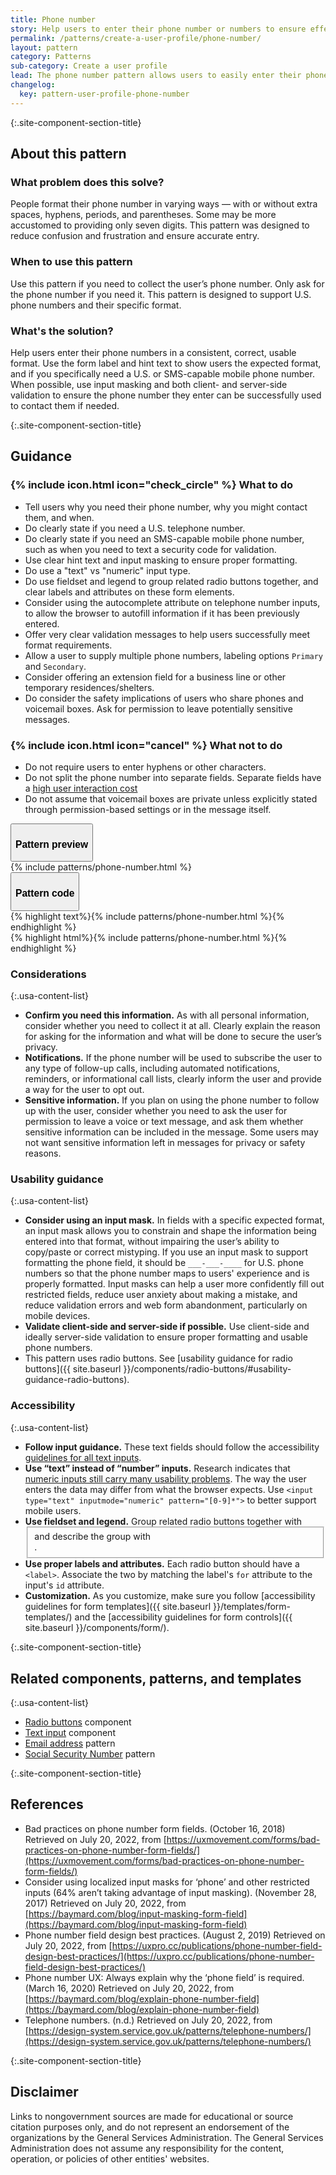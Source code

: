 ```yaml
---
title: Phone number
story: Help users to enter their phone number or numbers to ensure effective communication
permalink: /patterns/create-a-user-profile/phone-number/
layout: pattern
category: Patterns
sub-category: Create a user profile
lead: The phone number pattern allows users to easily enter their phone number and ensures the phone number is properly formatted.
changelog:
  key: pattern-user-profile-phone-number
---
```


{:.site-component-section-title}
## About this pattern

### What problem does this solve?
People format their phone number in varying ways &#8212; with or without extra spaces, hyphens, periods, and parentheses. Some may be more accustomed to providing only seven digits. This pattern was designed to reduce confusion and frustration and ensure accurate entry.

### When to use this pattern 
Use this pattern if you need to collect the user’s phone number. Only ask for the phone number if you need it. This pattern is designed to support U.S. phone numbers and their specific format.

### What's the solution?
Help users enter their phone numbers in a consistent, correct, usable format. Use the form label and hint text to show users the expected format, and if you specifically need a U.S. or SMS-capable mobile phone number. When possible, use input masking and both client- and server-side validation to ensure the phone number they enter can be successfully used to contact them if needed.

{:.site-component-section-title}
## Guidance

<div class="grid-row grid-gap-3">
  <div class="tablet:grid-col">
    <div class="do-dont">
      <div class="do-dont__do">
        <h3 class="do-dont__heading">
          {% include icon.html icon="check_circle" %}
          What to do
        </h3>
        <div class="do-dont__content">
          <ul>
            <li>Tell users why you need their phone number, why you might contact them, and when.</li>
            <li>Do clearly state if you need a U.S. telephone number.</li>
            <li>Do clearly state if you need an SMS-capable mobile phone number, such as when you need to text a security code for validation.</li>
            <li>Use clear hint text and input masking to ensure proper formatting.</li>
            <li>Do use a "text" vs "numeric" input type.</li>
            <li>Do use fieldset and legend to group related radio buttons together, and clear labels and attributes on these form elements.</li>
            <li>Consider using the autocomplete attribute on telephone number inputs, to allow the browser to autofill information if it has been previously entered.</li>
            <li>Offer very clear validation messages to help users successfully meet format requirements.</li>
            <li>Allow a user to supply multiple phone numbers, labeling options <code>Primary</code> and <code>Secondary</code>.</li>
            <li>Consider offering an extension field for a business line or other temporary residences/shelters.</li>
            <li>Do consider the safety implications of users who share phones and voicemail boxes. Ask for permission to leave potentially sensitive messages.</li>
          </ul> 
        </div>
      </div>
    </div>
  </div>
  <div class="tablet:grid-col">
    <div class="do-dont">
      <div class="do-dont__dont">
        <h3 class="do-dont__heading">
          {% include icon.html icon="cancel" %}
          What not to do
        </h3>
        <div class="do-dont__content">
          <ul>
            <li>Do not require users to enter hyphens or other characters.</li>
            <li>Do not split the phone number into separate fields. Separate fields have a <a href="https://uxpro.cc/publications/phone-number-field-design-best-practices/">high user interaction cost</a></li>
            <li>Do not assume that voicemail boxes are private unless explicitly stated through permission-based settings or in the message itself.</li>
          </ul>
        </div>
      </div>
    </div>
  </div>
</div>

<div class="usa-accordion usa-accordion--bordered site-accordion-code site-component-preview margin-top-2">
  <button class="usa-accordion__button" aria-controls="accordion-preview" aria-expanded="true"><h3 id="pattern-preview">Pattern preview</h3></button>
  <div id="accordion-preview" class="usa-accordion__content">
    {% include patterns/phone-number.html %}
  </div>
</div>
<div class="usa-accordion usa-accordion--bordered site-accordion-code site-component-preview">
  <button class="usa-accordion__button" aria-controls="accordion-code" aria-expanded="false"><h3 id="pattern-code">Pattern code</h3></button>
  <div id="accordion-code" class="usa-accordion__content highlight-code">
    <div class="usa-sr-only">
      {% highlight text%}{% include patterns/phone-number.html %}{% endhighlight %}
    </div>
    {% highlight html%}{% include patterns/phone-number.html %}{% endhighlight %}
  </div>
</div>

### Considerations

{:.usa-content-list}
- <strong>Confirm you need this information.</strong> As with all personal information, consider whether you need to collect it at all. Clearly explain the reason for asking for the information and what will be done to secure the user’s privacy. 
- <strong>Notifications.</strong> If the phone number will be used to subscribe the user to any type of follow-up calls, including automated notifications, reminders, or informational call lists, clearly inform the user and provide a way for the user to opt out.
- <strong>Sensitive information.</strong> If you plan on using the phone number to follow up with the user, consider whether you need to ask the user for permission to leave a voice or text message, and ask them whether sensitive information can be included in the message. Some users may not want sensitive information left in messages for privacy or safety reasons.

### Usability guidance

{:.usa-content-list}
- <strong>Consider using an input mask.</strong> In fields with a specific expected format, an input mask allows you to constrain and shape the information being entered into that format, without impairing the user’s ability to copy/paste or correct mistyping. If you use an input mask to support formatting the phone field, it should be `___-___-____` for U.S. phone numbers so that the phone number maps to users' experience and is properly formatted. Input masks can help a user more confidently fill out restricted fields, reduce user anxiety about making a mistake, and reduce validation errors and web form abandonment, particularly on mobile devices.
- <strong>Validate client-side and server-side if possible.</strong> Use client-side and ideally server-side validation to ensure proper formatting and usable phone numbers.
- This pattern uses radio buttons. See [usability guidance for radio buttons]({{ site.baseurl }}/components/radio-buttons/#usability-guidance-radio-buttons). 

### Accessibility 

{:.usa-content-list}
- <strong>Follow input guidance.</strong> These text fields should follow the accessibility  <a href="{{ site.baseurl }}/components/text-input/">guidelines for all text inputs</a>. 
- <strong>Use “text” instead of “number” inputs.</strong> Research indicates that <a href="https://technology.blog.gov.uk/2020/02/24/why-the-gov-uk-design-system-team-changed-the-input-type-for-numbers/">numeric inputs still carry many usability problems</a>. The way the user enters the data may differ from what the browser expects. Use `<input type="text" inputmode="numeric" pattern="[0-9]*">` to better support mobile users. 
- <strong>Use fieldset and legend.</strong> Group related radio buttons together with <code><fieldset></code> and describe the group with <code><legend></code>.
- <strong>Use proper labels and attributes.</strong> Each radio button should have a `<label>`. Associate the two by matching the label's `for` attribute to the input's `id` attribute.
- <strong>Customization.</strong> As you customize, make sure you follow [accessibility guidelines for form templates]({{ site.baseurl }}/templates/form-templates/) and the [accessibility guidelines for form controls]({{ site.baseurl }}/components/form/).

{:.site-component-section-title}
## Related components, patterns, and templates

{:.usa-content-list}
- <a href="{{ site.baseurl }}/components/radio-buttons/">Radio buttons</a> component
- <a href="{{ site.baseurl }}/components/text-input/">Text input</a> component
- <a href="{{ site.baseurl }}/patterns/create-a-user-profile/email-address/">Email address</a> pattern
- <a href="{{ site.baseurl }}/patterns/create-a-user-profile/social-security-number/">Social Security Number</a> pattern

{:.site-component-section-title}
## References
- Bad practices on phone number form fields. (October 16, 2018) Retrieved on July 20, 2022, from [https://uxmovement.com/forms/bad-practices-on-phone-number-form-fields/](https://uxmovement.com/forms/bad-practices-on-phone-number-form-fields/)
- Consider using localized input masks for ‘phone’ and other restricted inputs (64% aren’t taking advantage of input masking). (November 28, 2017) Retrieved on July 20, 2022, from [https://baymard.com/blog/input-masking-form-field](https://baymard.com/blog/input-masking-form-field) 
- Phone number field design best practices. (August 2, 2019) Retrieved on July 20, 2022, from [https://uxpro.cc/publications/phone-number-field-design-best-practices/](https://uxpro.cc/publications/phone-number-field-design-best-practices/)
- Phone number UX: Always explain why the ‘phone field’ is required. (March 16, 2020) Retrieved on July 20, 2022, from [https://baymard.com/blog/explain-phone-number-field](https://baymard.com/blog/explain-phone-number-field)
- Telephone numbers. (n.d.) Retrieved on July 20, 2022, from [https://design-system.service.gov.uk/patterns/telephone-numbers/](https://design-system.service.gov.uk/patterns/telephone-numbers/)

{:.site-component-section-title}
## Disclaimer
Links to nongovernment sources are made for educational or source citation purposes only, and do not represent an endorsement of the organizations by the General Services Administration. The General Services Administration does not assume any responsibility for the content, operation, or policies of other entities' websites.